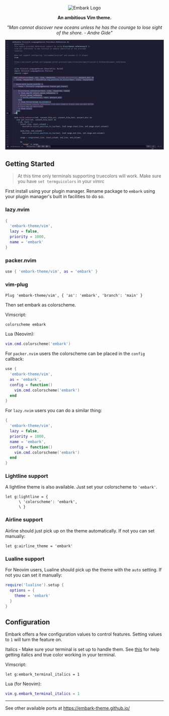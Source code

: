 <p align="center"><img src="Embark.svg" alt="Embark Logo"/></p>

<p align="center"><strong>An ambitious Vim theme.</strong></p>

<p align="center"><em>"Man cannot discover new oceans unless he has the courage to lose sight of the shore. - Andre Gide"</em></p>

![embark screenshot](./embark-screenshot.png)

## Getting Started

> At this time only terminals supporting truecolors will work. Make sure you have `set termguicolors` in your vimrc

First install using your plugin manager. Rename package to `embark` using your plugin manager's built in facilities to do so.

### lazy.nvim

```lua
{
  'embark-theme/vim',
  lazy = false,
  priority = 1000,
  name = 'embark'
}
```

### packer.nvim

```lua
use { 'embark-theme/vim', as = 'embark' }
```

### vim-plug

```vim
Plug 'embark-theme/vim', { 'as': 'embark', 'branch': 'main' }
```

Then set embark as colorscheme.

Vimscript:

```vim
colorscheme embark
```

Lua (Neovim):

```lua
vim.cmd.colorscheme('embark')
```

For `packer.nvim` users the colorscheme can be placed in the `config` callback:

```lua
use {
  'embark-theme/vim',
  as = 'embark',
  config = function()
    vim.cmd.colorscheme('embark')
  end
}
```

For `lazy.nvim` users you can do a similar thing:

```lua
{
  'embark-theme/vim',
  lazy = false,
  priority = 1000,
  name = 'embark',
  config = function()
    vim.cmd.colorscheme('embark')
  end
}
```

### Lightline support

A lightline theme is also available. Just set your colorscheme to `'embark'`.

```vim
let g:lightline = {
      \ 'colorscheme': 'embark',
      \ }
```

### Airline support

Airline should just pick up on the theme automatically. If not you can set manually:

```vim
let g:airline_theme = 'embark'
```

### Lualine support

For Neovim users, Lualine should pick up the theme with the `auto` setting. If not you can set it manually:

```lua
require('lualine').setup {
  options = {
    theme = 'embark'
  }
}
```

## Configuration

Embark offers a few configuration values to control features. Setting values to `1` will turn the feature on.

Italics - Make sure your terminal is set up to handle them. See [this](https://medium.com/@dubistkomisch/how-to-actually-get-italics-and-true-colour-to-work-in-iterm-tmux-vim-9ebe55ebc2be) for help getting italics and true color working in your terminal.

Vimscript:

```vim
let g:embark_terminal_italics = 1
```

Lua (for Neovim):

```lua
vim.g.embark_terminal_italics = 1
```

---

See other available ports at https://embark-theme.github.io/
